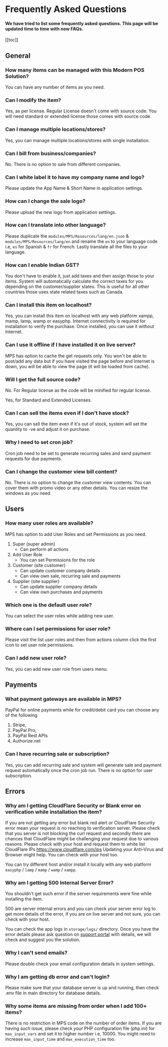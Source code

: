 # Frequently Asked Questions

#### We have tried to list some frequently asked questions. This page will be updated time to time with new FAQs.

[[toc]]

## General

### How many items can be managed with this Modern POS Solution?

You can have any number of items as you need.

### Can I modify the item?

Yes, as per license. Regular License doesn't come with source code. You will need standard or extended license those comes with source code.

### Can I manage multiple locations/stores?

Yes, you can manage multiple locations/stores with single installation.

### Can I bill from business/companies?

No. There is no option to sale from different companies.

### Can I white label it to have my company name and logo?

Please update the App Name & Short Name in application settings.

### How can I change the sale logo?

Please upload the new logo from application settings.

### How can I translate into other language?

Please duplicate the `modules/MPS/Resources/lang/en.json` & `modules/MPS/Resources/lang/en` and rename the `en` to your language code i.e, `es` for Spanish & `fr` for French. Lastly translate all the files to your language.

### How can I enable Indian GST?

You don't have to enable it, just add taxes and then assign those to your items. System will automatically calculate the correct taxes for you depending on the customer/supplier states. This is useful for all other countries those uses state related taxes such as Canada.

### Can I install this item on localhost?

Yes, you can install this item on localhost with any web platform xampp, mamp, lamp, wamp or easyphp. Internet connectivity is required for installation to verify the purchase. Once installed, you can use it without Internet.

### Can I use it offline if I have installed it on live server?

MPS has option to cache the get requests only. You won't be able to post/add any data but if you have visited the page before and Internet is down, you will be able to view the page (it will be loaded from cache).

### Will I get the full source code?

No. For Regular license as the code will be minified for regular license.

Yes, for Standard and Extended Licenses.

### Can I can sell the items even if I don't have stock?

Yes, you can sell the item even if it's out of stock, system will set the quantity to -ve and adjust it on purchase.

### Why I need to set cron job?

Cron job need to be set to generate recurring sales and send payment requests for due payments.

### Can I change the customer view bill content?

No. There is no option to change the customer view contents. You can cover them with promo video or any other details. You can resize the windows as you need.

## Users

### How many user roles are available?

MPS has option to add User Roles and set Permissions as you need.

1.  Super (super admin)
    - Can perform all actions
2.  Add User Role
    - You can set Permissions for the role
3.  Customer (site customer)
    - Can update customer company details
    - Can view own sale, recurring sale and payments
4.  Supplier (site supplier)
    - Can update supplier company details
    - Can view own purchases and payments

### Which one is the default user role?

You can select the user roles while adding new user.

### Where can I set permissions for user role?

Please visit the list user roles and then from actions column click the first icon to set user role permissions.

### Can I add new user role?

Yes, you can add new user role from users menu.

## Payments

### What payment gateways are available in MPS?

PayPal for online payments while for credit/debit card you can choose any of the following

1. Stripe,
2. PayPal Pro,
3. PayPal Rest APIs
4. Authorize.net

### Can I have recurring sale or subscription?

Yes, you can add recurring sale and system will generate sale and payment request automatically once the cron job run. There is no option for user subscription.

## Errors

### Why am I getting CloudFlare Security or Blank error on verification while installation the item?

If you are not getting any error but blank red alert or CloudFlare Security error mean your request is no reaching to verification server. Please check that you server is not blocking the curl request and secondly there are chances that CloudFlare might be challenging your request due to various reasons. Please check with your host and request them to white list CloudFlare IPs https://www.cloudflare.com/ips Updating your Anti-Virus and Browser might help. You can check with your host too.

You can try different host and/or install it locally with any web platform `easyphp` / `lamp` / `mamp` / `wamp` / `xampp`.

### Why am I getting 500 Internal Server Error?

You shouldn't get such error if the server requirements were fine while installing the item.

500 are server internal errors and you can check your server error log to get more details of the error, if you are on live server and not sure, you can check with your host.

You can check the app logs in `storage/logs/` directory. Once you have the error details please ask question on [support portal](https://tecdiary.net/support) with details, we will check and suggest you the solution.

### Why I can't send emails?

Please double check your email configuration details in system settings.

### Why I am getting db error and can't login?

Please make sure that your database server is up and running, then check .env file in main directory for database details.

### Why some items are missing from order when I add 100+ items?

There is no restriction in MPS code on the number of order items. If you are having such issue, please check your PHP configuration file (php.ini) for `max_input_vars` and set it to higher number i.e, 10000. You might need to increase `max_input_time` and `max_execution_time` too.
